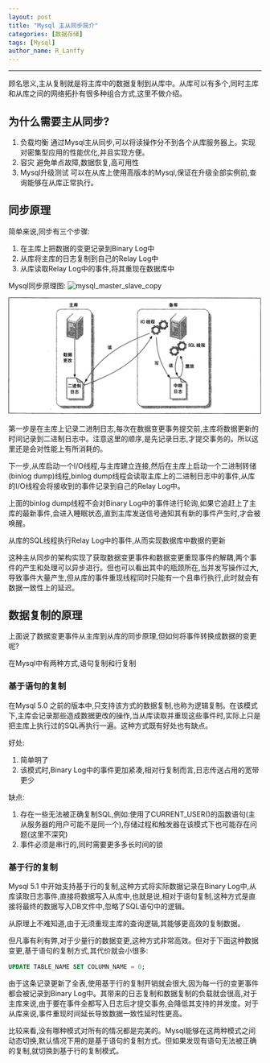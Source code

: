 ```yaml
---
layout: post
title: "Mysql 主从同步简介"
categories: [数据存储]
tags: [Mysql]
author_name: R_Lanffy
---
```

---

顾名思义,主从复制就是将主库中的数据复制到从库中。从库可以有多个,同时主库和从库之间的网络拓扑有很多种组合方式,这里不做介绍。

## 为什么需要主从同步?

1. 负载均衡
    通过Mysql主从同步,可以将读操作分不到各个从库服务器上。实现对密集型应用的性能优化,并且实现方便。
2. 容灾
    避免单点故障,数据恢复,高可用性
3. Mysql升级测试
    可以在从库上使用高版本的Mysql,保证在升级全部实例前,查询能够在从库正常执行。
    
## 同步原理

简单来说,同步有三个步骤:

1. 在主库上把数据的变更记录到Binary Log中
2. 从库将主库的日志复制到自己的Relay Log中
3. 从库读取Relay Log中的事件,将其重现在数据库中

Mysql同步原理图:
![mysql_master_slave_copy](http://maspris.xiaolifeidao.cc/github_blog_mysql_master_slave_copy.png)

![github_blog_mysql_master_slave_copy](media/github_blog_mysql_master_slave_copy.png)


第一步是在主库上记录二进制日志,每次在数据变更事务提交前,主库将数据更新的时间记录到二进制日志中。注意这里的顺序,是先记录日志,才提交事务的。所以这里还是会对性能上有所消耗的。

下一步,从库启动一个I/O线程,与主库建立连接,然后在主库上启动一个二进制转储(binlog dump)线程,binlog dump线程会读取主库上的二进制日志中的事件,从库的I/O线程会将接收到的事件记录到自己的Relay Log中。

上面的binlog dump线程不会对Binary Log中的事件进行轮询,如果它追赶上了主库的最新事件,会进入睡眠状态,直到主库发送信号通知其有新的事件产生时,才会被唤醒。

从库的SQL线程执行Relay Log中的事件,从而实现数据库中数据的更新

这种主从同步的架构实现了获取数据变更事件和数据变更重现事件的解耦,两个事件的产生和处理可以异步进行。但也可以看出其中的瓶颈所在,当并发写操作过大,导致事件大量产生,但从库的事件重现线程同时只能有一个且串行执行,此时就会有数据一致性上的延迟。

## 数据复制的原理

上面说了数据变更事件从主库到从库的同步原理,但如何将事件转换成数据的变更呢?

在Mysql中有两种方式,语句复制和行复制

### 基于语句的复制

在Mysql 5.0 之前的版本中,只支持该方式的数据复制,也称为逻辑复制。在该模式下,主库会记录那些造成数据更改的操作,当从库读取并重现这些事件时,实际上只是把主库上执行过的SQL再执行一遍。这种方式既有好处也有缺点。

好处:

1. 简单明了
2. 该模式时,Binary Log中的事件更加紧凑,相对行复制而言,日志传送占用的宽带更少

缺点:

1. 存在一些无法被正确复制SQL,例如:使用了CURRENT_USER()的函数语句(主从服务器的用户可能不是同一个),存储过程和触发器在该模式下也可能存在问题(这里不深究)
2. 事件必须是串行的,同时需要更多多长时间的锁

### 基于行的复制

Mysql 5.1 中开始支持基于行的复制,这种方式将实际数据记录在Binary Log中,从库读取日志事件,直接将数据写入从库中,也就是说,相对于语句复制,这种方式是直接将最终的数据写入DB文件中,忽略了SQL语句中的逻辑。

从原理上不难知道,由于无须重现主库的查询逻辑,其能够更高效的复制数据。

但凡事有利有弊,对于少量行的数据变更,这种方式非常高效。但对于下面这种数据变更,基于语句的复制方式,其代价就会小很多:

```sql
UPDATE TABLE_NAME SET COLUMN_NAME = 0;
```

由于这条记录更新了全表,使用基于行的复制开销就会很大,因为每一行的变更事件都会被记录到Binary Log中。其带来的日志复制和数据复制的负载就会很高,对于主库来说,由于要在事件全都写入日志后才提交事务,会降低其支持的并发度。对于从库来说,事件重现时间延长导致数据一致性延时性更高。

比较来看,没有哪种模式对所有的情况都是完美的。Mysql能够在这两种模式之间动态切换,默认情况下用的是基于语句的复制方式。但如果发现有语句无法被正确的复制,就切换到基于行的复制模式。

